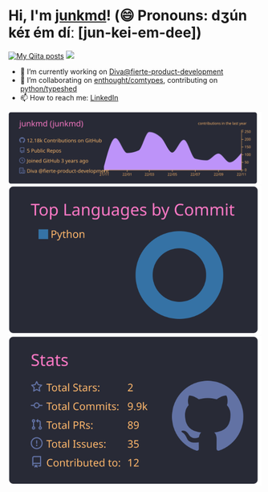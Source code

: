 # Hi, I'm [junkmd](https://github.com/junkmd)! (😄 Pronouns: dʒún kéɪ ém díː [jun-kei-em-dee])

[![My Qiita posts](https://qiita-badge.apiapi.app/s/junkmd/posts.svg)](http://qiita.com/junkmd)
![](https://komarev.com/ghpvc/?username=junkmd)

- 🔭 I’m currently working on [Diva@fierte-product-development](https://github.com/fierte-product-development)
- 👯 I’m collaborating on [enthought/comtypes](https://github.com/enthought/comtypes), contributing on [python/typeshed](https://github.com/python/typeshed)
- 📫 How to reach me: [LinkedIn](https://www.linkedin.com/in/jun-komoda/)

[![](https://raw.githubusercontent.com/junkmd/junkmd/main/profile-summary-card-output/dracula/0-profile-details.svg)](https://github.com/vn7n24fzkq/github-profile-summary-cards)
[![](https://raw.githubusercontent.com/junkmd/junkmd/main/profile-summary-card-output/dracula/2-most-commit-language.svg)](https://github.com/vn7n24fzkq/github-profile-summary-cards)
[![](https://raw.githubusercontent.com/junkmd/junkmd/main/profile-summary-card-output/dracula/3-stats.svg)](https://github.com/vn7n24fzkq/github-profile-summary-cards)



<!--
**junkmd/junkmd** is a ✨ _special_ ✨ repository because its `README.md` (this file) appears on your GitHub profile.

Here are some ideas to get you started:

- Hi there 👋
- 🌱 I’m currently learning ...
- 👯 I’m looking to collaborate on ...
- 🤔 I’m looking for help with ...
- 💬 Ask me about ...
- 📫 How to reach me: ...
- 😄 Pronouns: ...
- ⚡ Fun fact: ...
[![trophy](https://github-profile-trophy.vercel.app/?username=junkmd&theme=dracula)](https://github.com/ryo-ma/github-profile-trophy)
-->
